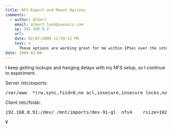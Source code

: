 ```yaml
---
title: NFS Export and Mount Options
comments:
  - author: Albert
    email: albert.lash@savonix.com
    ip: 192.168.8.2
    url:
    date: 02/07/2009 11:59:12 PM
    text: >
      These options are working great for me within IPSec over the internet, using a 10M pipe. :-)
date: 2009-02-06
---
```

I keep getting lockups and hanging delays with my NFS setup, so I continue to experiment.

Server /etc/exports:

<pre>/var/www  *(rw,sync,fsid=0,no_acl,insecure,insecure_locks,no_subtree_check,no_root_squash)</pre>

Client /etc/fstab:

<pre>
192.168.8.91:/dev/ /mnt/imports/dev-91-gl  nfs4    rsize=1024,wsize=1024,hard,rw,timeo=4,intr,proto=udp 0 0</pre>

¥

